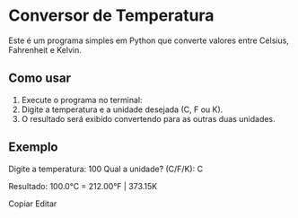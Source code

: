 # Conversor de Temperatura

Este é um programa simples em Python que converte valores entre Celsius, Fahrenheit e Kelvin.

## Como usar

1. Execute o programa no terminal:
2. Digite a temperatura e a unidade desejada (C, F ou K).
3. O resultado será exibido convertendo para as outras duas unidades.

## Exemplo

Digite a temperatura: 100
Qual a unidade? (C/F/K): C

Resultado: 100.0°C = 212.00°F | 373.15K

Copiar
Editar

